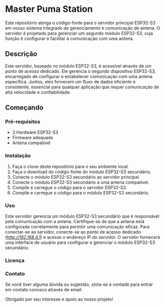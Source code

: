# Master Puma Station
Este repositório abriga o código-fonte para o servidor principal ESP32-S3 em nosso sistema integrado de gerenciamento e comunicação de antena. O servidor é projetado para gerenciar um segundo módulo ESP32-S3, cuja função é configurar e facilitar a comunicação com uma antena.

## Descrição
Este servidor, baseado no módulo ESP32-S3, é acessível através de um ponto de acesso dedicado. Ele gerencia o segundo dispositivo ESP32-S3, encarregado de configurar e estabelecer comunicação com uma antena específica. Juntos, eles fornecem um fluxo de dados eficiente e consistente, essencial para qualquer aplicação que requer comunicação de alta velocidade e confiabilidade.

## Começando
### Pré-requisitos
- 2 Hardware ESP32-S3
- Firmware adequado
- Antena compatível

### Instalação
1. Faça o clone deste repositório para o seu ambiente local.
2. Faça o download do código-fonte do módulo ESP32-S3 secundário.
3. Conecte o módulo ESP32-S3 secundário ao servidor principal.
4. Conecte o módulo ESP32-S3 secundário a uma antena compatível.
5. Compile e carregue o código para o servidor ESP32-S3.
6. Compile e carregue o código para o módulo ESP32-S3 secundário.

### Uso
Este servidor gerencia um módulo ESP32-S3 secundário que é responsável pela comunicação com a antena. Certifique-se de que a antena está configurada corretamente para permitir uma comunicação eficaz. Para conectar-se ao servidor, conecte-se ao ponto de acesso dedicado (_http://192.168.4.1_) e acesse o endereço IP do servidor. O servidor fornecerá uma interface de usuário para configurar e gerenciar o módulo ESP32-S3 secundário.


### Licença


### Contato
Se você tiver alguma dúvida ou sugestão, sinta-se à vontade para entrar em contato conosco através de email.

Obrigado por seu interesse e apoio ao nosso projeto!
